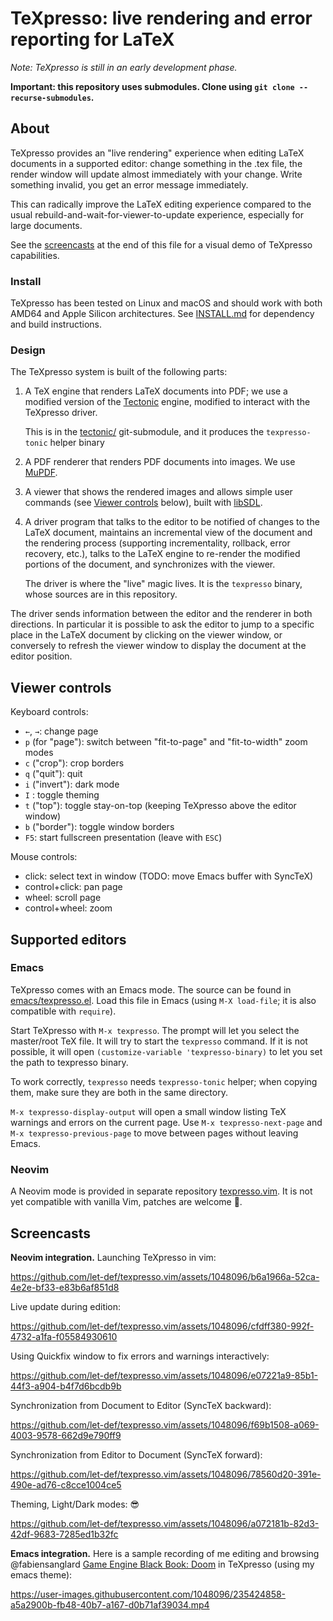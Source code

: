 # TeXpresso: live rendering and error reporting for LaTeX

_Note: TeXpresso is still in an early development phase._

**Important: this repository uses submodules. Clone using `git clone --recurse-submodules`.**

## About

TeXpresso provides an "live rendering" experience when editing LaTeX documents in a supported editor: change something in the .tex file, the render window will update almost immediately with your change. Write something invalid, you get an error message immediately.

This can radically improve the LaTeX editing experience compared to the usual rebuild-and-wait-for-viewer-to-update experience, especially for large documents.

See the [screencasts](#Screencasts) at the end of this file for a visual demo of TeXpresso capabilities.

### Install

TeXpresso has been tested on Linux and macOS and should work with both AMD64 and Apple Silicon architectures. See [INSTALL.md](./INSTALL.md) for dependency and build instructions.

### Design

The TeXpresso system is built of the following parts:

1. A TeX engine that renders LaTeX documents into PDF;
   we use a modified version of the [Tectonic](https://tectonic-typesetting.github.io/en-US/) engine, modified to interact with the TeXpresso driver.

   This is in the [tectonic/](tectonic/) git-submodule, and it produces the `texpresso-tonic` helper binary

2. A PDF renderer that renders PDF documents into images.
   We use [MuPDF](https://mupdf.com/).

3. A viewer that shows the rendered images and allows simple user commands (see [Viewer controls](#Viewer_controls) below), built with [libSDL](https://www.libsdl.org/).

4. A driver program that talks to the editor to be notified of changes to the LaTeX document, maintains an incremental view of the document and the rendering process (supporting incrementality, rollback, error recovery, etc.), talks to the LaTeX engine to re-render the modified portions of the document, and synchronizes with the viewer.

   The driver is where the "live" magic lives. It is the `texpresso` binary, whose sources are in this repository.

The driver sends information between the editor and the renderer in both directions. In particular it is possible to ask the editor to jump to a specific place in the LaTeX document by clicking on the viewer window, or conversely to refresh the viewer window to display the document at the editor position.

## Viewer controls

Keyboard controls:
- `←`, `→`: change page
- `p` (for "page"): switch between "fit-to-page" and "fit-to-width" zoom modes
- `c` ("crop"): crop borders
- `q` ("quit"): quit
- `i` ("invert"): dark mode
- `I` : toggle theming
- `t` ("top"): toggle stay-on-top (keeping TeXpresso above the editor window)
- `b` ("border"): toggle window borders
- `F5`: start fullscreen presentation (leave with `ESC`)

Mouse controls:

- click: select text in window (TODO: move Emacs buffer with SyncTeX)
- control+click: pan page
- wheel: scroll page
- control+wheel: zoom

## Supported editors

### Emacs

TeXpresso comes with an Emacs mode. The source can be found in
[emacs/texpresso.el](emacs/texpresso.el).  Load this file in Emacs (using `M-X load-file`; it is also compatible with `require`).

Start TeXpresso with `M-x texpresso`. The prompt will let you select the master/root TeX file.
It will try to start the `texpresso` command. If it is not possible, it will open
`(customize-variable 'texpresso-binary)` to let you set the path to texpresso
binary.

To work correctly, `texpresso` needs `texpresso-tonic` helper; when copying them, make sure they are both in the same directory.

`M-x texpresso-display-output` will open a small window listing TeX warnings and errors on the current page.
Use `M-x texpresso-next-page` and `M-x texpresso-previous-page` to move between pages without leaving Emacs.

### Neovim

A Neovim mode is provided in separate repository [texpresso.vim](https://github.com/let-def/texpresso.vim). It is not yet compatible with vanilla Vim, patches are welcome :bow:.

## Screencasts

**Neovim integration.**
Launching TeXpresso in vim:

https://github.com/let-def/texpresso.vim/assets/1048096/b6a1966a-52ca-4e2e-bf33-e83b6af851d8

Live update during edition:

https://github.com/let-def/texpresso.vim/assets/1048096/cfdff380-992f-4732-a1fa-f05584930610

Using Quickfix window to fix errors and warnings interactively:

https://github.com/let-def/texpresso.vim/assets/1048096/e07221a9-85b1-44f3-a904-b4f7d6bcdb9b

Synchronization from Document to Editor (SyncTeX backward):

https://github.com/let-def/texpresso.vim/assets/1048096/f69b1508-a069-4003-9578-662d9e790ff9

Synchronization from Editor to Document (SyncTeX forward):

https://github.com/let-def/texpresso.vim/assets/1048096/78560d20-391e-490e-ad76-c8cce1004ce5

Theming, Light/Dark modes: 😎

https://github.com/let-def/texpresso.vim/assets/1048096/a072181b-82d3-42df-9683-7285ed1b32fc

**Emacs integration.** Here is a sample recording of me editing and browsing @fabiensanglard [Game Engine Black Book: Doom](https://github.com/fabiensanglard/gebbdoom) in TeXpresso (using my emacs theme):

https://user-images.githubusercontent.com/1048096/235424858-a5a2900b-fb48-40b7-a167-d0b71af39034.mp4
